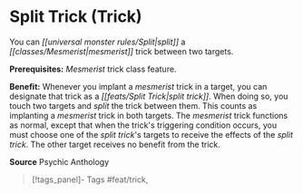 ﻿---
cssclass: [feats]

---
# Split Trick (Trick)

You can _[[universal monster rules/Split|split]]_ a _[[classes/Mesmerist|mesmerist]]_ trick between two targets.

**Prerequisites:** _Mesmerist_ trick class feature.

**Benefit:** Whenever you implant a _mesmerist_ trick in a target, you can designate that trick as a _[[feats/Split Trick|split trick]]_. When doing so, you touch two targets and _split_ the trick between them. This counts as implanting a _mesmerist_ trick in both targets. The _mesmerist_ trick functions as normal, except that when the trick's triggering condition occurs, you must choose one of the _split trick_'s targets to receive the effects of the _split trick_. The other target receives no benefit from the trick.

**Source** Psychic Anthology
>[!tags_panel]- Tags
> #feat/trick, 